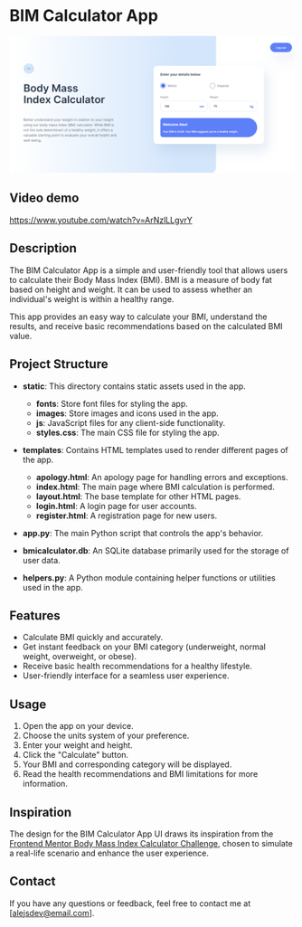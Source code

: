 # BIM Calculator App

![App Screenshot](./static/images/BMIapp.png)

## Video demo

https://www.youtube.com/watch?v=ArNzlLLgvrY

## Description

The BIM Calculator App is a simple and user-friendly tool that allows users to calculate their Body Mass Index (BMI). BMI is a measure of body fat based on height and weight. It can be used to assess whether an individual's weight is within a healthy range.

This app provides an easy way to calculate your BMI, understand the results, and receive basic recommendations based on the calculated BMI value.

## Project Structure

- **static**: This directory contains static assets used in the app.
  - **fonts**: Store font files for styling the app.
  - **images**: Store images and icons used in the app.
  - **js**: JavaScript files for any client-side functionality.
  - **styles.css**: The main CSS file for styling the app.

- **templates**: Contains HTML templates used to render different pages of the app.
  - **apology.html**: An apology page for handling errors and exceptions.
  - **index.html**: The main page where BMI calculation is performed.
  - **layout.html**: The base template for other HTML pages.
  - **login.html**: A login page for user accounts.
  - **register.html**: A registration page for new users.

- **app.py**: The main Python script that controls the app's behavior.
- **bmicalculator.db**: An SQLite database primarily used for the storage of user data.
- **helpers.py**: A Python module containing helper functions or utilities used in the app.

## Features

- Calculate BMI quickly and accurately.
- Get instant feedback on your BMI category (underweight, normal weight, overweight, or obese).
- Receive basic health recommendations for a healthy lifestyle.
- User-friendly interface for a seamless user experience.

## Usage

1. Open the app on your device.
2. Choose the units system of your preference.
3. Enter your weight and height.
4. Click the "Calculate" button.
5. Your BMI and corresponding category will be displayed.
6. Read the health recommendations and BMI limitations for more information.


## Inspiration
The design for the BIM Calculator App UI draws its inspiration from the [Frontend Mentor Body Mass Index Calculator Challenge](https://www.frontendmentor.io/challenges/body-mass-index-calculator-brrBkfSz1T), chosen to simulate a real-life scenario and enhance the user experience.  

## Contact

If you have any questions or feedback, feel free to contact me at [alejsdev@email.com].
